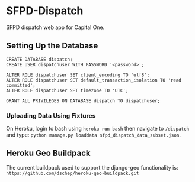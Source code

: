 # SFPD-Dispatch
SFPD dispatch web app for Capital One.

## Setting Up the Database
```
CREATE DATABASE dispatch;
CREATE USER dispatchuser WITH PASSWORD '<password>';

ALTER ROLE dispatchuser SET client_encoding TO 'utf8';
ALTER ROLE dispatchuser SET default_transaction_isolation TO 'read committed';
ALTER ROLE dispatchuser SET timezone TO 'UTC';

GRANT ALL PRIVILEGES ON DATABASE dispatch TO dispatchuser;
```

### Uploading Data Using Fixtures

On Heroku, login to bash using `heroku run bash` then navigate to `/dispatch`
and type: `python manage.py loaddata sfpd_dispatch_data_subset.json`.

## Heroku Geo Buildpack

The current buildpack used to support the django-geo functionality is:
`https://github.com/dschep/heroku-geo-buildpack.git`